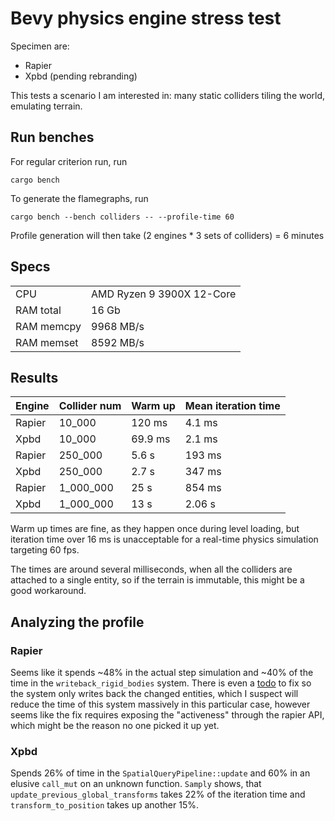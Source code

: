 # Bevy physics engine stress test

Specimen are:
- Rapier
- Xpbd (pending rebranding)

This tests a scenario I am interested in:
many static colliders tiling the world, emulating terrain.

## Run benches
For regular criterion run, run
```shell
cargo bench
```
To generate the flamegraphs, run

```shell
cargo bench --bench colliders -- --profile-time 60
```

Profile generation will then take (2 engines * 3 sets of colliders) = 6 minutes

## Specs
|            |                           |
|------------|---------------------------|
| CPU        | AMD Ryzen 9 3900X 12-Core |
| RAM total  | 16 Gb                     |
| RAM memcpy | 9968 MB/s                 |
| RAM memset | 8592 MB/s                 |

## Results

| Engine | Collider num | Warm up | Mean iteration time |
|--------|--------------|---------|---------------------|
| Rapier | 10_000       | 120 ms  | 4.1 ms              |
| Xpbd   | 10_000       | 69.9 ms | 2.1 ms              |
| Rapier | 250_000      | 5.6 s   | 193 ms              |
| Xpbd   | 250_000      | 2.7 s   | 347 ms              |
| Rapier | 1_000_000    | 25 s    | 854 ms              |
| Xpbd   | 1_000_000    | 13 s    | 2.06 s              |

Warm up times are fine, as they happen once during level loading, but 
iteration time over 16 ms is unacceptable for a real-time physics simulation targeting 60
fps.

The times are around several milliseconds,
when all the colliders are attached to a single entity,
so if the terrain is immutable, this might be a good workaround.

## Analyzing the profile

### Rapier 

Seems like it spends ~48% in the actual step simulation and
~40% of the time in the `writeback_rigid_bodies` system.
There is even a [todo](https://github.com/dimforge/bevy_rapier/blob/6aa960b611b64cdd4d659afcf2fa67429433ee09/src/plugin/systems.rs#L555-L557)
to fix so the system only writes back the changed entities,
which I suspect will reduce the time of this system massively in this particular case,
however seems like the fix requires exposing the "activeness" through the rapier API,
which might be the reason no one picked it up yet.

### Xpbd

Spends 26% of time in the `SpatialQueryPipeline::update`
and 60% in an elusive `call_mut` on an unknown function.
`Samply` shows, that `update_previous_global_transforms` takes 22% of the iteration time and
`transform_to_position` takes up another 15%.
